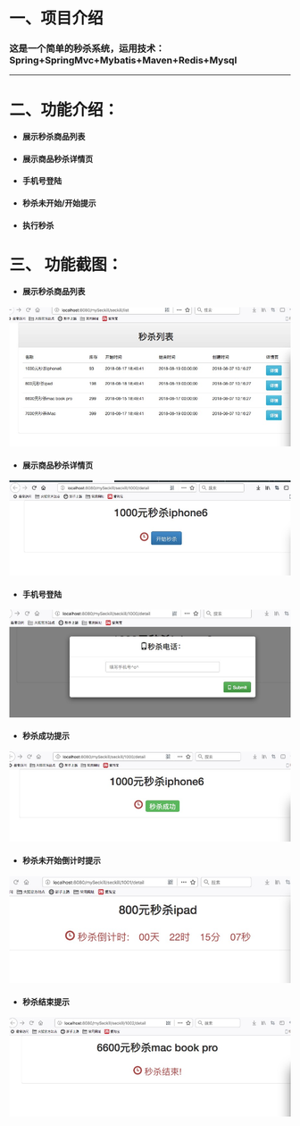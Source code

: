 # 一、项目介绍
### 这是一个简单的秒杀系统，运用技术：Spring+SpringMvc+Mybatis+Maven+Redis+Mysql
-----------------
# 二、功能介绍：
* #### 展示秒杀商品列表 
* #### 展示商品秒杀详情页 
* #### 手机号登陆
* #### 秒杀未开始/开始提示
* #### 执行秒杀

# 三、 功能截图：
* #### 展示秒杀商品列表 
![](https://github.com/J1Weng/mySeckill/blob/master/img/WeChat_1534504009.jpeg)<br>
* #### 展示商品秒杀详情页 
![](https://github.com/J1Weng/mySeckill/blob/master/img/WeChat_1534504010.jpeg)<br>
* #### 手机号登陆
![](https://github.com/J1Weng/mySeckill/blob/master/img/WeChat_1534504011.jpeg)<br>
* #### 秒杀成功提示
![](https://github.com/J1Weng/mySeckill/blob/master/img/WeChat_1534504041.jpeg)<br>
* #### 秒杀未开始倒计时提示
![](https://github.com/J1Weng/mySeckill/blob/master/img/WeChat_1534509286.jpeg)<br>
* #### 秒杀结束提示
![](https://github.com/J1Weng/mySeckill/blob/master/img/WeChat_1534504078.jpeg)<br>
